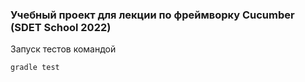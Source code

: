 ### Учебный проект для лекции по фреймворку Cucumber (SDET School 2022)

Запуск тестов командой
```shell
gradle test
```